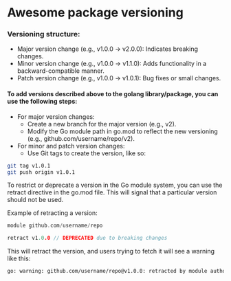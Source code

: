 # Awesome package versioning

### Versioning structure:
- Major version change (e.g., v1.0.0 → v2.0.0): Indicates breaking changes.
- Minor version change (e.g., v1.0.0 → v1.1.0): Adds functionality in a backward-compatible manner.
- Patch version change (e.g., v1.0.0 → v1.0.1): Bug fixes or small changes.

#### To add versions described above to the golang library/package, you can use the following steps:
- For major version changes:
  - Create a new branch for the major version (e.g., v2).
  - Modify the Go module path in go.mod to reflect the new versioning (e.g., github.com/username/repo/v2).
- For minor and patch version changes:
  - Use Git tags to create the version, like so:
```bash
git tag v1.0.1
git push origin v1.0.1
```

To restrict or deprecate a version in the Go module system, you can use the retract directive in the go.mod file.
This will signal that a particular version should not be used.

Example of retracting a version:
```go
module github.com/username/repo

retract v1.0.0 // DEPRECATED due to breaking changes
```

This will retract the version, and users trying to fetch it will see a warning like this:
```bash
go: warning: github.com/username/repo@v1.0.0: retracted by module author: DEPRECATED due to breaking changes
````
